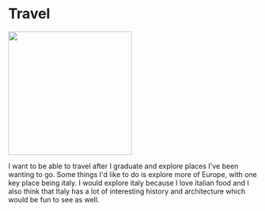 # Travel

<img src="https://flyingmag.sfo3.digitaloceanspaces.com/flyingma/wp-content/uploads/2022/06/23090933/AdobeStock_249454423-scaled.jpeg" height="250">

<p>I want to be able to travel after I graduate and explore places I've been wanting to go. Some things I'd like to do is explore more of Europe, with one key place being italy. I would explore italy because I love italian food and I also think that Italy has a lot of interesting history and architecture which would be fun to see as well.
<p>